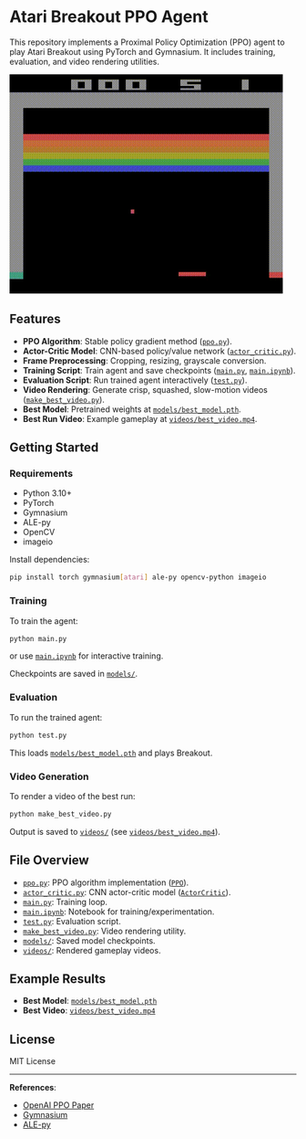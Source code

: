 # Atari Breakout PPO Agent

This repository implements a Proximal Policy Optimization (PPO) agent to play Atari Breakout using PyTorch and Gymnasium. It includes training, evaluation, and video rendering utilities.

![Breakout Gameplay](videos/best_run.gif)

## Features

- **PPO Algorithm**: Stable policy gradient method ([`ppo.py`](ppo.py)).
- **Actor-Critic Model**: CNN-based policy/value network ([`actor_critic.py`](actor_critic.py)).
- **Frame Preprocessing**: Cropping, resizing, grayscale conversion.
- **Training Script**: Train agent and save checkpoints ([`main.py`](main.py), [`main.ipynb`](main.ipynb)).
- **Evaluation Script**: Run trained agent interactively ([`test.py`](test.py)).
- **Video Rendering**: Generate crisp, squashed, slow-motion videos ([`make_best_video.py`](make_best_video.py)).
- **Best Model**: Pretrained weights at [`models/best_model.pth`](models/best_model.pth).
- **Best Run Video**: Example gameplay at [`videos/best_video.mp4`](videos/best_video.mp4).

## Getting Started

### Requirements

- Python 3.10+
- PyTorch
- Gymnasium
- ALE-py
- OpenCV
- imageio

Install dependencies:

```sh
pip install torch gymnasium[atari] ale-py opencv-python imageio
```

### Training

To train the agent:

```sh
python main.py
```

or use [`main.ipynb`](main.ipynb) for interactive training.

Checkpoints are saved in [`models/`](models/).

### Evaluation

To run the trained agent:

```sh
python test.py
```

This loads [`models/best_model.pth`](models/best_model.pth) and plays Breakout.

### Video Generation

To render a video of the best run:

```sh
python make_best_video.py
```

Output is saved to [`videos/`](videos/) (see [`videos/best_video.mp4`](videos/best_video.mp4)).

## File Overview

- [`ppo.py`](ppo.py): PPO algorithm implementation ([`PPO`](ppo.py)).
- [`actor_critic.py`](actor_critic.py): CNN actor-critic model ([`ActorCritic`](actor_critic.py)).
- [`main.py`](main.py): Training loop.
- [`main.ipynb`](main.ipynb): Notebook for training/experimentation.
- [`test.py`](test.py): Evaluation script.
- [`make_best_video.py`](make_best_video.py): Video rendering utility.
- [`models/`](models/): Saved model checkpoints.
- [`videos/`](videos/): Rendered gameplay videos.

## Example Results

- **Best Model**: [`models/best_model.pth`](models/best_model.pth)
- **Best Video**: [`videos/best_video.mp4`](videos/best_video.mp4)

## License

MIT License

---

**References**:

- [OpenAI PPO Paper](https://arxiv.org/abs/1707.06347)
- [Gymnasium](https://gymnasium.farama.org/)
- [ALE-py](https://github.com/Farama-Foundation/ale-py)
